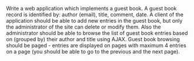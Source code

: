 Write a web application which implements a guest book. A guest book record is identified by: author (email), title, comment, date. A client of the application should be able to add new entries in the guest book, but only the administrator of the site can delete or modify them. Also the administrator should be able to browse the list of guest book entries based on (grouped by) their author and title using AJAX. Guest book browsing should be paged - entries are displayed on pages with maximum 4 entries on a page (you should be able to go to the previous and the next page).
